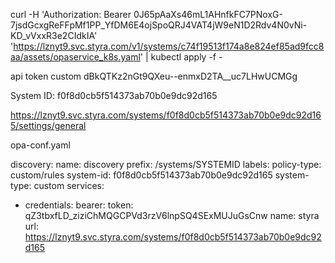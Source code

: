 curl -H 'Authorization: Bearer 0J65pAaXs46mL1AHnfkFC7PNoxG-7jsdGcxgReFFpMf1PP_YfDM6E4ojSpoQRJ4VAT4jW9eN1D2Rdv4N0vNi-KD_vVxxR3e2CIdkIA' 'https://lznyt9.svc.styra.com/v1/systems/c74f19513f174a8e824ef85ad9fcc8aa/assets/opaservice_k8s.yaml' | kubectl apply -f -


api token custom 
dBkQTKz2nGt9QXeu--enmxD2TA__uc7LHwUCMGg

System ID: f0f8d0cb5f514373ab70b0e9dc92d165

https://lznyt9.svc.styra.com/systems/f0f8d0cb5f514373ab70b0e9dc92d165/settings/general


opa-conf.yaml

discovery:
  name: discovery
  prefix: /systems/SYSTEMID
labels:
  policy-type: custom/rules
  system-id: f0f8d0cb5f514373ab70b0e9dc92d165
  system-type: custom
services:
- credentials:
    bearer:
      token: qZ3tbxfLD_ziziChMQGCPVd3rzV6lnpSQ4SExMUJuGsCnw
  name: styra
  url: https://lznyt9.svc.styra.com/systems/f0f8d0cb5f514373ab70b0e9dc92d165
